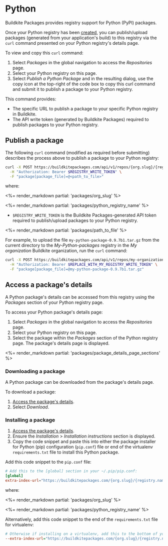 # Python

Buildkite Packages provides registry support for Python (PyPI) packages.

Once your Python registry has been [created](/docs/packages/manage-registries#create-a-registry), you can publish/upload packages (generated from your application's build) to this registry via the `curl` command presented on your Python registry's details page.

To view and copy this `curl` command:

1. Select _Packages_ in the global navigation to access the _Repositories_ page.
1. Select your Python registry on this page.
1. Select _Publish a Python Package_ and in the resulting dialog, use the copy icon at the top-right of the code box to copy this curl command and submit it to publish a package to your Python registry.

This command provides:

- The specific URL to publish a package to your specific Python registry in Buildkite.
- The API write token (generated by Buildkite Packages) required to publish packages to your Python registry.

## Publish a package

The following `curl` command (modified as required before submitting) describes the process above to publish a package to your Python registry:

```bash
curl -X POST https://buildkitepackages.com/api/v1/repos/{org.slug}/{registry.name}/packages.json \
  -H "Authorization: Bearer $REGISTRY_WRITE_TOKEN" \
  -F "package[package_file]=@<path_to_file>"
```

where:

<%= render_markdown partial: 'packages/org_slug' %>

<%= render_markdown partial: 'packages/python_registry_name' %>

- `$REGISTRY_WRITE_TOKEN` is the Buildkite Packages-generated API token required to publish/upload packages to your Python registry.

<%= render_markdown partial: 'packages/path_to_file' %>

For example, to upload the file `my-python-package-0.9.7b1.tar.gz` from the current directory to the _My-Python-packages_ registry in the _My organization_ Buildkite organization, run the `curl` command:

```bash
curl -X POST https://buildkitepackages.com/api/v1/repos/my-organization/my-python-packages/packages.json \
  -H "Authorization: Bearer $REPLACE_WITH_MY_REGISTRY_WRITE_TOKEN" \
  -F "package[package_file]=@my-python-package-0.9.7b1.tar.gz"
```

## Access a package's details

A Python package's details can be accessed from this registry using the _Packages_ section of your Python registry page.

To access your Python package's details page:

1. Select _Packages_ in the global navigation to access the _Repositories_ page.
1. Select your Python registry on this page.
1. Select the package within the _Packages_ section of the Python registry page. The package's details page is displayed.

<%= render_markdown partial: 'packages/package_details_page_sections' %>

### Downloading a package

A Python package can be downloaded from the package's details page.

To download a package:

1. [Access the package's details](#access-a-packages-details).
1. Select _Download_.

### Installing a package

1. [Access the package's details](#access-a-packages-details).
1. Ensure the _Installation_ > _Installation instructions_ section is displayed.
1. Copy the code snippet and paste this into either the package installer for Python (pip) configuration (`pip.conf`) file or end of the virtualenv `requirements.txt` file to install this Python package.

Add this code snippet to the `pip.conf` file:

```conf
# Add this to the [global] section in your ~/.pip/pip.conf:
[global]
extra-index-url="https://buildkitepackages.com/{org.slug}/{registry.name}/pypi/simple"
```

where:

<%= render_markdown partial: 'packages/org_slug' %>

<%= render_markdown partial: 'packages/python_registry_name' %>

Alternatively, add this code snippet to the end of the `requirements.txt` file for virtualenv:

```ini
# Otherwise if installing on a virtualenv, add this to the bottom of your requirements.txt:
--extra-index-url="https://buildkitepackages.com/{org.slug}/{registry.name}/pypi/simple"
```
